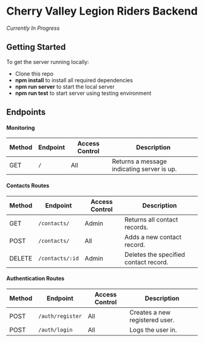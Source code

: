 # Cherry Valley Legion Riders Backend
*Currently In Progress*

## Getting Started

To get the server running locally:

- Clone this repo
- **npm install** to install all required dependencies
- **npm run server** to start the local server
- **npm run test** to start server using testing environment

## Endpoints

#### Monitoring
| Method | Endpoint                | Access Control | Description                                  |
| ------ | ----------------------- | -------------- | -------------------------------------------- |
| GET    | `/`                     | All            | Returns a message indicating server is up.   |

#### Contacts Routes

| Method | Endpoint                | Access Control | Description                                  |
| ------ | ----------------------- | -------------- | -------------------------------------------- |
| GET    | `/contacts/`            | Admin          | Returns all contact records.                 |
| POST   | `/contacts/`            | All            | Adds a new contact record.                   |
| DELETE | `/contacts/:id`         | Admin          | Deletes the specified contact record.        |

#### Authentication Routes

| Method | Endpoint                | Access Control | Description                                  |
| ------ | ----------------------- | -------------- | -------------------------------------------- |
| POST    | `/auth/register`       | All            | Creates a new registered user.               |
| POST    | `/auth/login`          | All            | Logs the user in.                            |
